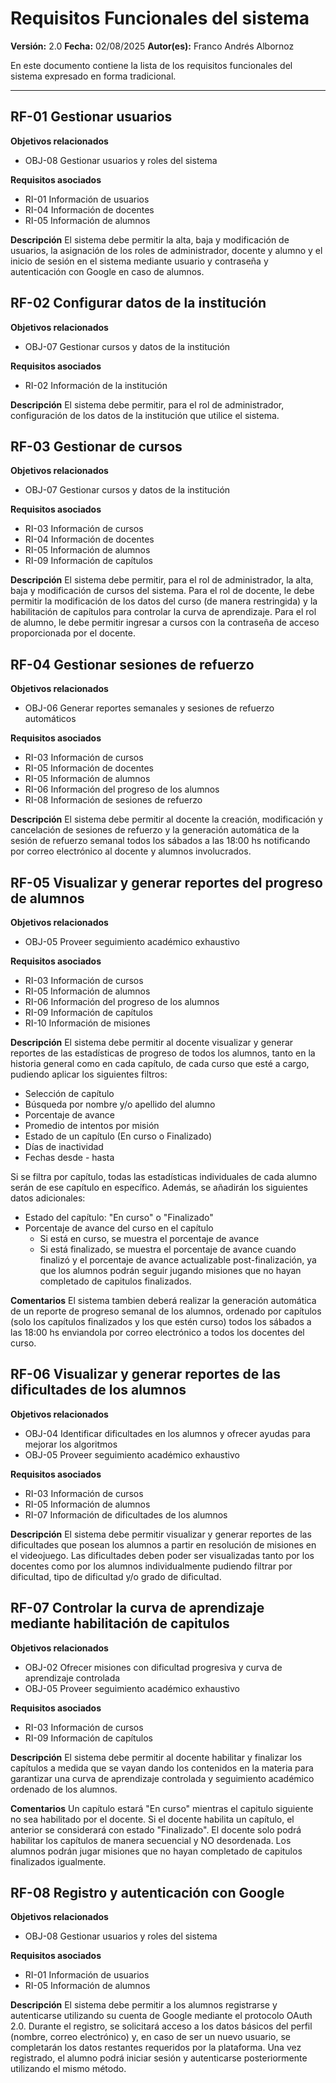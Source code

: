 # Requisitos Funcionales del sistema

**Versión:** 2.0
**Fecha:** 02/08/2025
**Autor(es):** Franco Andrés Albornoz

En este documento contiene la lista de los requisitos funcionales del sistema expresado en forma tradicional.

---

## RF-01 Gestionar usuarios

**Objetivos relacionados**

- OBJ-08 Gestionar usuarios y roles del sistema

**Requisitos asociados**

- RI-01 Información de usuarios
- RI-04 Información de docentes
- RI-05 Información de alumnos

**Descripción**
El sistema debe permitir la alta, baja y modificación de usuarios, la asignación de los roles de administrador, docente y alumno y el inicio de sesión en el sistema mediante usuario y contraseña y autenticación con Google en caso de alumnos.

## RF-02 Configurar datos de la institución

**Objetivos relacionados**

- OBJ-07 Gestionar cursos y datos de la institución

**Requisitos asociados**

- RI-02 Información de la institución

**Descripción**
El sistema debe permitir, para el rol de administrador, configuración de los datos de la institución que utilice el sistema.

## RF-03 Gestionar de cursos

**Objetivos relacionados**

- OBJ-07 Gestionar cursos y datos de la institución

**Requisitos asociados**

- RI-03 Información de cursos
- RI-04 Información de docentes
- RI-05 Información de alumnos
- RI-09 Información de capítulos

**Descripción**
El sistema debe permitir, para el rol de administrador, la alta, baja y modificación de cursos del sistema. Para el rol de docente, le debe permitir la modificación de los datos del curso (de manera restringida) y la habilitación de capítulos para controlar la curva de aprendizaje. Para el rol de alumno, le debe permitir ingresar a cursos con la contraseña de acceso proporcionada por el docente.

## RF-04 Gestionar sesiones de refuerzo

**Objetivos relacionados**

- OBJ-06 Generar reportes semanales y sesiones de refuerzo automáticos

**Requisitos asociados**

- RI-03 Información de cursos
- RI-05 Información de docentes
- RI-05 Información de alumnos
- RI-06 Información del progreso de los alumnos
- RI-08 Información de sesiones de refuerzo

**Descripción**
El sistema debe permitir al docente la creación, modificación y cancelación de sesiones de refuerzo y la generación automática de la sesión de refuerzo semanal todos los sábados a las 18:00 hs notificando por correo electrónico al docente y alumnos involucrados.

## RF-05 Visualizar y generar reportes del progreso de alumnos

**Objetivos relacionados**

- OBJ-05 Proveer seguimiento académico exhaustivo

**Requisitos asociados**

- RI-03 Información de cursos
- RI-05 Información de alumnos
- RI-06 Información del progreso de los alumnos
- RI-09 Información de capítulos
- RI-10 Información de misiones

**Descripción**
El sistema debe permitir al docente visualizar y generar reportes de las estadísticas de progreso de todos los alumnos, tanto en la historia general como en cada capítulo, de cada curso que esté a cargo, pudiendo aplicar los siguientes filtros:

- Selección de capítulo
- Búsqueda por nombre y/o apellido del alumno
- Porcentaje de avance
- Promedio de intentos por misión
- Estado de un capítulo (En curso o Finalizado)
- Días de inactividad
- Fechas desde - hasta

Si se filtra por capítulo, todas las estadísticas individuales de cada alumno serán de ese capítulo en específico. Además, se añadirán los siguientes datos adicionales:

- Estado del capítulo: "En curso" o "Finalizado"
- Porcentaje de avance del curso en el capítulo
  - Si está en curso, se muestra el porcentaje de avance
  - Si está finalizado, se muestra el porcentaje de avance cuando finalizó y el porcentaje de avance actualizable post-finalización, ya que los alumnos podrán seguir jugando misiones que no hayan completado de capitulos finalizados.

**Comentarios**
El sistema tambien deberá realizar la generación automática de un reporte de progreso semanal de los alumnos, ordenado por capítulos (solo los capítulos finalizados y los que estén curso) todos los sábados a las 18:00 hs enviandola por correo electrónico a todos los docentes del curso.

## RF-06 Visualizar y generar reportes de las dificultades de los alumnos

**Objetivos relacionados**

- OBJ-04 Identificar dificultades en los alumnos y ofrecer ayudas para mejorar los algoritmos
- OBJ-05 Proveer seguimiento académico exhaustivo

**Requisitos asociados**

- RI-03 Información de cursos
- RI-05 Información de alumnos
- RI-07 Información de dificultades de los alumnos

**Descripción**
El sistema debe permitir visualizar y generar reportes de las dificultades que posean los alumnos a partir en resolución de misiones en el videojuego. Las dificultades deben poder ser visualizadas tanto por los docentes como por los alumnos individualmente pudiendo filtrar por dificultad, tipo de dificultad y/o grado de dificultad.

## RF-07 Controlar la curva de aprendizaje mediante habilitación de capitulos

**Objetivos relacionados**

- OBJ-02 Ofrecer misiones con dificultad progresiva y curva de aprendizaje controlada
- OBJ-05 Proveer seguimiento académico exhaustivo

**Requisitos asociados**

- RI-03 Información de cursos
- RI-09 Información de capítulos

**Descripción**
El sistema debe permitir al docente habilitar y finalizar los capítulos a medida que se vayan dando los contenidos en la materia para garantizar una curva de aprendizaje controlada y seguimiento académico ordenado de los alumnos.

**Comentarios**
Un capítulo estará "En curso" mientras el capitulo siguiente no sea habilitado por el docente. Si el docente habilita un capítulo, el anterior se considerará con estado "Finalizado". El docente solo podrá habilitar los capítulos de manera secuencial y NO desordenada. Los alumnos podrán jugar misiones que no hayan completado de capitulos finalizados igualmente.

## RF-08 Registro y autenticación con Google

**Objetivos relacionados**

- OBJ-08 Gestionar usuarios y roles del sistema

**Requisitos asociados**

- RI-01 Información de usuarios
- RI-05 Información de alumnos

**Descripción**
El sistema debe permitir a los alumnos registrarse y autenticarse utilizando su cuenta de Google mediante el protocolo OAuth 2.0. Durante el registro, se solicitará acceso a los datos básicos del perfil (nombre, correo electrónico) y, en caso de ser un nuevo usuario, se completarán los datos restantes requeridos por la plataforma. Una vez registrado, el alumno podrá iniciar sesión y autenticarse posteriormente utilizando el mismo método.
